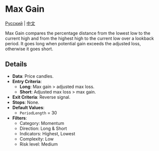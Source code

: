 # Max Gain
[Русский](README_ru.md) | [中文](README_cn.md)

Max Gain compares the percentage distance from the lowest low to the current high and from the highest high to the current low over a lookback period. It goes long when potential gain exceeds the adjusted loss, otherwise it goes short.

## Details
- **Data**: Price candles.
- **Entry Criteria**:
  - **Long**: Max gain > adjusted max loss.
  - **Short**: Adjusted max loss > max gain.
- **Exit Criteria**: Reverse signal.
- **Stops**: None.
- **Default Values**:
  - `PeriodLength` = 30
- **Filters**:
  - Category: Momentum
  - Direction: Long & Short
  - Indicators: Highest, Lowest
  - Complexity: Low
  - Risk level: Medium
